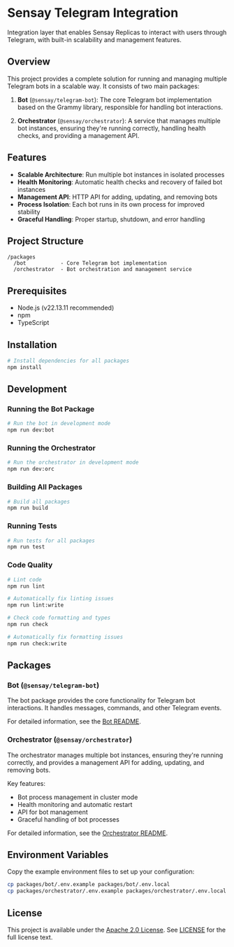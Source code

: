 # Sensay Telegram Integration

Integration layer that enables Sensay Replicas to interact with users through Telegram, with built-in scalability and management features.

## Overview

This project provides a complete solution for running and managing multiple Telegram bots in a scalable way. It consists of two main packages:

1. **Bot** (`@sensay/telegram-bot`): The core Telegram bot implementation based on the Grammy library, responsible for handling bot interactions.

2. **Orchestrator** (`@sensay/orchestrator`): A service that manages multiple bot instances, ensuring they're running correctly, handling health checks, and providing a management API.

## Features

- **Scalable Architecture**: Run multiple bot instances in isolated processes
- **Health Monitoring**: Automatic health checks and recovery of failed bot instances
- **Management API**: HTTP API for adding, updating, and removing bots
- **Process Isolation**: Each bot runs in its own process for improved stability
- **Graceful Handling**: Proper startup, shutdown, and error handling

## Project Structure

```
/packages
  /bot           - Core Telegram bot implementation
  /orchestrator  - Bot orchestration and management service
```

## Prerequisites

- Node.js (v22.13.11 recommended)
- npm
- TypeScript

## Installation

```bash
# Install dependencies for all packages
npm install
```

## Development

### Running the Bot Package

```bash
# Run the bot in development mode
npm run dev:bot
```

### Running the Orchestrator

```bash
# Run the orchestrator in development mode
npm run dev:orc
```

### Building All Packages

```bash
# Build all packages
npm run build
```

### Running Tests

```bash
# Run tests for all packages
npm run test
```

### Code Quality

```bash
# Lint code
npm run lint

# Automatically fix linting issues
npm run lint:write

# Check code formatting and types
npm run check

# Automatically fix formatting issues
npm run check:write
```

## Packages

### Bot (`@sensay/telegram-bot`)

The bot package provides the core functionality for Telegram bot interactions. It handles messages, commands, and other Telegram events.

For detailed information, see the [Bot README](packages/bot/README.md).

### Orchestrator (`@sensay/orchestrator`)

The orchestrator manages multiple bot instances, ensuring they're running correctly, and provides a management API for adding, updating, and removing bots.

Key features:
- Bot process management in cluster mode
- Health monitoring and automatic restart
- API for bot management
- Graceful handling of bot processes

For detailed information, see the [Orchestrator README](packages/orchestrator/README.md).

## Environment Variables

Copy the example environment files to set up your configuration:

```bash
cp packages/bot/.env.example packages/bot/.env.local
cp packages/orchestrator/.env.example packages/orchestrator/.env.local
```

## License

This project is available under the [Apache 2.0 License](https://opensource.org/license/apache-2-0). See [LICENSE](./LICENSE) for the full license text.

